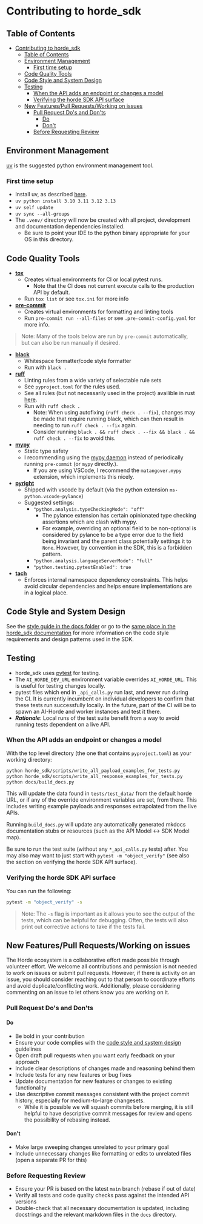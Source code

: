 # Contributing to horde_sdk

## Table of Contents

- [Contributing to horde\_sdk](#contributing-to-horde_sdk)
  - [Table of Contents](#table-of-contents)
  - [Environment Management](#environment-management)
    - [First time setup](#first-time-setup)
  - [Code Quality Tools](#code-quality-tools)
  - [Code Style and System Design](#code-style-and-system-design)
  - [Testing](#testing)
    - [When the API adds an endpoint or changes a model](#when-the-api-adds-an-endpoint-or-changes-a-model)
    - [Verifying the horde SDK API surface](#verifying-the-horde-sdk-api-surface)
  - [New Features/Pull Requests/Working on issues](#new-featurespull-requestsworking-on-issues)
    - [Pull Request Do's and Don'ts](#pull-request-dos-and-donts)
      - [Do](#do)
      - [Don't](#dont)
    - [Before Requesting Review](#before-requesting-review)

## Environment Management

[uv](https://github.com/astral-sh/uv/) is the suggested python environment management tool.

### First time setup

- Install uv, as described [here](https://github.com/astral-sh/uv/#installation).
- `uv python install 3.10 3.11 3.12 3.13`
- `uv self update`
- `uv sync --all-groups`
- The `.venv/` directory will now be created with all project, development and documentation dependencies installed.
  - Be sure to point your IDE to the python binary appropriate for your OS in this directory.

## Code Quality Tools

- [**tox**](https://tox.wiki/)
  - Creates virtual environments for CI or local pytest runs.
    - Note that the CI does not current execute calls to the production API by default.
  - Run `tox list` or see `tox.ini` for more info
- [**pre-commit**](https://pre-commit.com/)
  - Creates virtual environments for formatting and linting tools
  - Run `pre-commit run --all-files` or see `.pre-commit-config.yaml` for more info.

> Note: Many of the tools below are run by `pre-commit` automatically, but can also be run manually if desired.

- [**black**](https://github.com/psf/black)
  - Whitespace formatter/code style formatter
  - Run with `black .`
- [**ruff**](https://github.com/astral-sh/ruff)
  - Linting rules from a wide variety of selectable rule sets
  - See `pyproject.toml` for the rules used.
  - See all rules (but not necessarily used in the project) availible in rust [here](https://beta.ruff.rs/docs/rules/).
  - Run with `ruff check .`
    - Note: When using autofixing (`ruff check . --fix`), changes may be made that require running black, which can then result in needing to run `ruff check . --fix` again.
    - Consider running `black . && ruff check . --fix && black . && ruff check . --fix` to avoid this.
- [**mypy**](https://mypy-lang.org/)
  - Static type safety
  - I recommending using the [mypy daemon](https://mypy.readthedocs.io/en/stable/mypy_daemon.html) instead of periodically running `pre-commit` (or `mypy` directly.).
    - If you are using VSCode, I recommend the `matangover.mypy` extension, which implements this nicely.
- [**pyright**](https://github.com/microsoft/pyright)
  - Shipped with vscode by default (via the python extension `ms-python.vscode-pylance`)
  - Suggested settings:
    - `"python.analysis.typeCheckingMode": "off"`
      - The pylance extension has certain opinionated type checking assertions which are clash with mypy.
      - For example, overriding an optional field to be non-optional is considered by pylance to be a type error due to the field being invariant and the parent class potentially settings it to `None`. However, by convention in the SDK, this is a forbidden pattern.
    - `"python.analysis.languageServerMode": "full"`
    - `"python.testing.pytestEnabled": true`
- [**tach**](https://github.com/gauge-sh/tach)
  - Enforces internal namespace dependency constraints. This helps avoid circular dependencies and helps ensure implementations are in a logical place.

## Code Style and System Design

See the [style guide in the docs folder](docs/concepts/style_guide.md) or go to the [same place in the horde_sdk documentation](https://horde-sdk.readthedocs.io/en/latest/) for more information on the code style requirements and design patterns used in the SDK.

## Testing

- horde_sdk uses [pytest](https://docs.pytest.org/en/stable/) for testing.
- The `AI_HORDE_DEV_URL` environment variable overrides `AI_HORDE_URL`. This is useful for testing changes locally.
- pytest files which end in `_api_calls.py` run last, and never run during the CI. It is currently incumbent on individual developers to confirm that these tests run successfully locally. In the future, part of the CI will be to spawn an AI-Horde and worker instances and test it there.
- **_Rationale_**: Local runs of the test suite benefit from a way to avoid running tests dependent on a live API.

### When the API adds an endpoint or changes a model

With the top level directory (the one that contains `pyproject.toml`) as your working directory:

```bash
python horde_sdk/scripts/write_all_payload_examples_for_tests.py
python horde_sdk/scripts/write_all_response_examples_for_tests.py
python docs/build_docs.py
```

This will update the data found in `tests/test_data/` from the default horde URL, or if any of the override environment variables are set, from there. This includes writing example payloads and responses extrapolated from the live APIs.

Running `build_docs.py` will update any automatically generated mkdocs documentation stubs or resources (such as the API Model <-> SDK Model map).

Be sure to run the test suite (without any `*_api_calls.py` tests) after. You may also may want to just start with `pytest -m "object_verify"` (see also the section on verifying the horde SDK API surface).

### Verifying the horde SDK API surface

You can run the following:

```bash
pytest -m "object_verify" -s
```

> Note: The `-s` flag is important as it allows you to see the output of the tests, which can be helpful for debugging. Often, the tests will also print out corrective actions to take if the tests fail.

## New Features/Pull Requests/Working on issues

The Horde ecosystem is a collaborative effort made possible through volunteer effort. We welcome all contributions and permission is not needed to work on issues or submit pull requests. However, if there is activity on an issue, you should consider reaching out to that person to coordinate efforts and avoid duplicate/conflicting work. Additionally, please considering commenting on an issue to let others know you are working on it.

### Pull Request Do's and Don'ts

#### Do

- Be bold in your contribution
- Ensure your code complies with the [code style and system design](#code-style-and-system-design) guidelines
- Open draft pull requests when you want early feedback on your approach
- Include clear descriptions of changes made and reasoning behind them
- Include tests for any new features or bug fixes
- Update documentation for new features or changes to existing functionality
- Use descriptive commit messages consistent with the project commit history, especially for medium-to-large changesets.
  - While it is possible we will squash commits before merging, it is still helpful to have descriptive commit messages for review and opens the possibility of rebasing instead.

#### Don't

- Make large sweeping changes unrelated to your primary goal
- Include unnecessary changes like formatting or edits to unrelated files (open a separate PR for this)

### Before Requesting Review

- Ensure your PR is based on the latest `main` branch (rebase if out of date)
- Verify all tests and code quality checks pass against the intended API versions
- Double-check that all necessary documentation is updated, including docstrings and the relevant markdown files in the `docs` directory.
